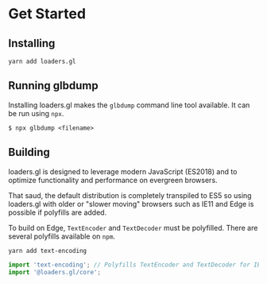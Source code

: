 # Get Started

## Installing

```
yarn add loaders.gl
```

## Running glbdump

Installing loaders.gl makes the `glbdump` command line tool available. It can be run using `npx`.

```
$ npx glbdump <filename>
```

## Building

loaders.gl is designed to leverage modern JavaScript (ES2018) and to optimize functionality and performance on evergreen browsers.

That saud, the default distribution is completely transpiled to ES5 so using loaders.gl with older or "slower moving" browsers such as IE11 and Edge is possible if polyfills are added.

To build on Edge, `TextEncoder` and `TextDecoder` must be polyfilled. There are several polyfills available on `npm`.

```
yarn add text-encoding
```

```js
import 'text-encoding'; // Polyfills TextEncoder and TextDecoder for IE11 and Edge
import '@loaders.gl/core';
```
